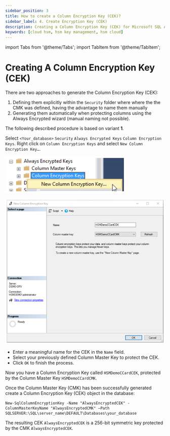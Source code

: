 ```yaml
---
sidebar_position: 3
title: How to create a Column Encryption Key (CEK)?
sidebar_label: 4. Create Encryption Key (CEK)
description: Creating a Column Encryption Key (CEK) for Microsoft SQL Always Encrypted with Securosys Hardware Security Modules (HSMs)
keywords: [cloud hsm, hsm key management, hsm cloud]
---
```


import Tabs from '@theme/Tabs';
import TabItem from '@theme/TabItem';

# Creating A Column Encryption Key (CEK)

There are two approaches to generate the Column Encryption Key (CEK):

1. Defining them explicitly within the `Security` folder where where the the CMK was defined, having the advantage to name them manually <br />
2.	Generating them automatically when protecting columns using the Always Encrypted wizard (manual naming not possible).

The following described procedure is based on variant **1**. 

<Tabs groupId="Column Encryption Key">
  <TabItem value="gui" label="Graphical User Interface Process" default>

Select `<Your_database>` `Security` `Always Encrypted Keys` `Column Encryption Keys`. Right click on `Column Encryption Keys` and select `New Column Encryption Key…`.

![](../img/new_column_encryption_key.png)



![](../img/new_column_encryption_key_config.png)

- Enter a meaningful name for the CEK in the `Name` field.
- Select your previously defined Column Master Key to protect the CEK.
- Click `OK` to finish the process.

Now you have a Column Encryption Key called `HSMDemoCCardCEK`, protected by the Column Master Key `HSMDemoCCardCMK`.
    </TabItem>
  <TabItem value="cli" label="Command Line Interface Process" default>

Once the Column Master Key (CMK) has been successfully generated create a Column Encryption Key (CEK) object in the database:
```
New-SqlColumnEncryptionKey -Name "AlwaysEncryptedCEK" -ColumnMasterKeyName "AlwaysEncryptedCMK" –Path SQLSERVER:\SQL\server_name\DEFAULT\Databases\your_database
```

The resulting CEK `AlwaysEncryptedCEK` is a 256-bit symmetric key protected by the CMK `AlwaysEncryptedCEK`.
    </TabItem>
</Tabs>
